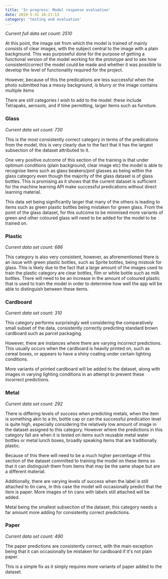 ```yaml
---
title: 'In progress: Model response evaluation'
date: 2019-5-31 16:21:13
category: 'testing and evaluation'
---
```


_Current full data set count: 2510_

At this point, the image set from which the model is trained of mainly consists of clear images, with the subject central to the image with a plain background. This was purposeful done for the purpose of getting a functional version of the model working for the prototype and to see how consistent/correct the model could be made and whether it was possible to develop the level of functionality required for the project.

However, because of this the predications are less successful when the photo submitted has a messy background, is blurry or the image contains multiple items

There are still categories I wish to add to the model: these include Tetrapaks, aerosols, and if time permitting, larger items such as furniture.

### Glass

_Current data set count: 730_

This is the most consistently correct category in terms of the predications from the model, this is very clearly due to the fact that it has the largest subsection of the dataset attributed to it.

One very positive outcome of this section of the training is that under optimum conditions (plain background, clear image etc) the model is able to recognise items such as glass beakers/pint glasses as being within the glass category even though the majority of the glass dataset is of glass bottles. This is promising as it shows that the current dataset is sufficient for the machine learning API make successful predications without direct learning material.

This data set being significantly larger that many of the others is leading to items such as green plastic bottles being mistaken for green glass. From the point of the glass dataset, for this outcome to be minimised more variants of green and other coloured glass will need to be added for the model to be trained on.

### Plastic

_Current data set count: 686_

This category is also very consistent, however, as aforementioned there is an issue with green plastic bottles, such as Sprite bottles, being mistook for glass. This is likely due to the fact that a large amount of the images used to train the plastic category are clear bottles, film or white bottle such as milk bottles. There will need to be an increase in the amount of coloured plastic that is used to train the model in order to determine how well the app will be able to distinguish between these items.

### Cardboard

_Current data set count: 310_

This category performs surprisingly well considering the comparatively small subset of the data, consistently correctly predicting standard brown cardboard such as parcel packaging.

However, there are instances where there are varying incorrect predictions. This usually occurs when the cardboard is heavily printed on, such as cereal boxes, or appears to have a shiny coating under certain lighting conditions.

More variants of printed cardboard will be added to the dataset, along with images in varying lighting conditions in an attempt to prevent these incorrect predictions.

### Metal

_Current data set count: 292_

There is differing levels of success when predicting metals, when the item is something akin to a tin, bottle cap or can the successful predication level is quite high, especially considering the relatively low amount of image in the dataset assigned to this category. However where the predictions in this category fail are when it is tested on items such reusable metal water bottles or metal lunch boxes, broadly speaking items that are traditionally plastic.

Because of this there will need to be a much higher percentage of this section of the dataset committed to training the model on these items so that it can distinguish them from items that may be the same shape but are a different material.

Additionally, there are varying levels of success when the label is still attached to tin cans, in this case the model will occasionally predict that the item is paper. More images of tin cans with labels still attached will be added.

Metal being the smallest subsection of the dataset, this category needs a far amount more adding for consistently correct predictions.

### Paper

_Current data set count: 490_

The paper predictions are consistently correct, with the main exception being that it can occasionally be mistaken for cardboard if it's not plain paper.

This is a simple fix as it simply requires more variants of paper added to the dataset.

